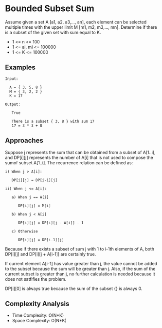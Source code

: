 # Bounded Subset Sum

Assume given a set A [a1, a2, a3,..., an], each element can be selected multiple times with the upper limit M [m1, m2, m3,..., mn]. Determine if there is a subset of the given set with sum equal to K.

* 1 <= n <= 100
* 1 <= ai, mi <= 100000
* 1 <= K <= 100000

## Examples

```
Input:

  A = { 3, 5, 8 }
  M = { 3, 2, 2 }
  K = 17

Output:

   True
 
   There is a subset { 3, 8 } with sum 17
   17 = 3 * 3 + 8
```


## Approaches

Suppose j represents the sum that can be obtained from a subset of A[1..i], and DP[i][j] represents the number of A[i] that is not used to compose the sumof subset A[1..i]. The recurrence relation can be defined as:

```
i) When j > A[i]:

   DP[i][j] = DP[i-1][j]

ii) When j <= A[i]:

   a) When j == A[i]

      DP[i][j] = M[i] 

   b) When j < A[i]

      DP[i][j] = DP[i][j - A[i]] - 1

   c) Otherwise

      DP[i][j] = DP[i-1][j]
```

Because if there exists a subset of sum j with 1 to i-1th elements of A, both DP[i][j] and DP[i][j + A[i-1]] are certainly true.

If current element A[i-1] has value greater than j, the value cannot be added to the subset because the sum will be greater than j.
Also, if the sum of the current subset is greater than j, no further calculation is needed because it does not satfifies the problem. 

DP[i][0] is always true because the sum of the subset {} is always 0.

## Complexity Analysis

* Time Complexity: O(N*K)
* Space Complexity: O(N*K)
